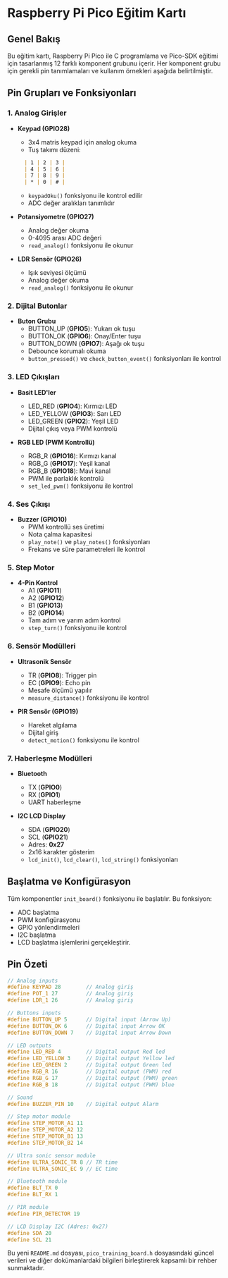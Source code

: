 
# Raspberry Pi Pico Eğitim Kartı

## Genel Bakış

Bu eğitim kartı, Raspberry Pi Pico ile C programlama ve Pico-SDK eğitimi için tasarlanmış 12 farklı komponent grubunu içerir. Her komponent grubu için gerekli pin tanımlamaları ve kullanım örnekleri aşağıda belirtilmiştir.

## Pin Grupları ve Fonksiyonları

### 1. Analog Girişler

- **Keypad (GPIO28)**
  - 3x4 matris keypad için analog okuma
  - Tuş takımı düzeni:

  ```markdown
    | 1 | 2 | 3 |
    | 4 | 5 | 6 |
    | 7 | 8 | 9 |
    | * | 0 | # |
  ```

  - `keypadOku()` fonksiyonu ile kontrol edilir
  - ADC değer aralıkları tanımlıdır

- **Potansiyometre (GPIO27)**
  - Analog değer okuma
  - 0-4095 arası ADC değeri
  - `read_analog()` fonksiyonu ile okunur

- **LDR Sensör (GPIO26)**
  - Işık seviyesi ölçümü
  - Analog değer okuma
  - `read_analog()` fonksiyonu ile okunur

### 2. Dijital Butonlar

- **Buton Grubu**
  - BUTTON_UP (**GPIO5**): Yukarı ok tuşu
  - BUTTON_OK (**GPIO6**): Onay/Enter tuşu
  - BUTTON_DOWN (**GPIO7**): Aşağı ok tuşu
  - Debounce korumalı okuma
  - `button_pressed()` ve `check_button_event()` fonksiyonları ile kontrol

### 3. LED Çıkışları

- **Basit LED'ler**
  - LED_RED (**GPIO4**): Kırmızı LED
  - LED_YELLOW (**GPIO3**): Sarı LED
  - LED_GREEN (**GPIO2**): Yeşil LED
  - Dijital çıkış veya PWM kontrolü

- **RGB LED (PWM Kontrollü)**
  - RGB_R (**GPIO16**): Kırmızı kanal
  - RGB_G (**GPIO17**): Yeşil kanal
  - RGB_B (**GPIO18**): Mavi kanal
  - PWM ile parlaklık kontrolü
  - `set_led_pwm()` fonksiyonu ile kontrol

### 4. Ses Çıkışı

- **Buzzer (GPIO10)**
  - PWM kontrollü ses üretimi
  - Nota çalma kapasitesi
  - `play_note()` ve `play_notes()` fonksiyonları
  - Frekans ve süre parametreleri ile kontrol

### 5. Step Motor

- **4-Pin Kontrol**
  - A1 (**GPIO11**)
  - A2 (**GPIO12**)
  - B1 (**GPIO13**)
  - B2 (**GPIO14**)
  - Tam adım ve yarım adım kontrol
  - `step_turn()` fonksiyonu ile kontrol

### 6. Sensör Modülleri

- **Ultrasonik Sensör**
  - TR (**GPIO8**): Trigger pin
  - EC (**GPIO9**): Echo pin
  - Mesafe ölçümü yapılır
  - `measure_distance()` fonksiyonu ile kontrol

- **PIR Sensör (GPIO19)**
  - Hareket algılama
  - Dijital giriş
  - `detect_motion()` fonksiyonu ile kontrol

### 7. Haberleşme Modülleri

- **Bluetooth**
  - TX (**GPIO0**)
  - RX (**GPIO1**)
  - UART haberleşme

- **I2C LCD Display**
  - SDA (**GPIO20**)
  - SCL (**GPIO21**)
  - Adres: **0x27**
  - 2x16 karakter gösterim
  - `lcd_init()`, `lcd_clear()`, `lcd_string()` fonksiyonları

## Başlatma ve Konfigürasyon

Tüm komponentler `init_board()` fonksiyonu ile başlatılır. Bu fonksiyon:

- ADC başlatma
- PWM konfigürasyonu
- GPIO yönlendirmeleri
- I2C başlatma
- LCD başlatma işlemlerini gerçekleştirir.

## Pin Özeti

```c
// Analog inputs
#define KEYPAD 28        // Analog giriş
#define POT_1 27         // Analog giriş
#define LDR_1 26         // Analog giriş

// Buttons inputs
#define BUTTON_UP 5      // Digital input (Arrow Up)
#define BUTTON_OK 6      // Digital input Arrow OK
#define BUTTON_DOWN 7    // Digital input Arrow Down

// LED outputs
#define LED_RED 4        // Digital output Red led
#define LED_YELLOW 3     // Digital output Yellow led
#define LED_GREEN 2      // Digital output Green led
#define RGB_R 16         // Digital output (PWM) red
#define RGB_G 17         // Digital output (PWM) green
#define RGB_B 18         // Digital output (PWM) blue

// Sound
#define BUZZER_PIN 10    // Digital output Alarm

// Step motor module
#define STEP_MOTOR_A1 11
#define STEP_MOTOR_A2 12
#define STEP_MOTOR_B1 13
#define STEP_MOTOR_B2 14

// Ultra sonic sensor module
#define ULTRA_SONIC_TR 8 // TR time
#define ULTRA_SONIC_EC 9 // EC time

// Bluetooth module
#define BLT_TX 0
#define BLT_RX 1

// PIR module
#define PIR_DETECTOR 19

// LCD Display I2C (Adres: 0x27)
#define SDA 20
#define SCL 21
```

Bu yeni `README.md` dosyası, `pico_training_board.h` dosyasındaki güncel verileri ve diğer dokümanlardaki bilgileri birleştirerek kapsamlı bir rehber sunmaktadır.